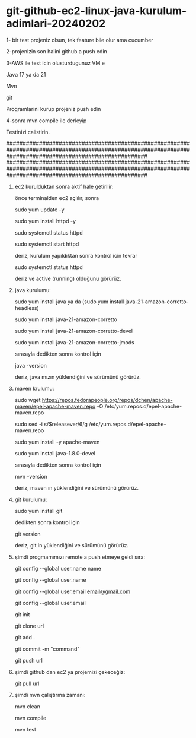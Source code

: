 # git-github-ec2-linux-java-kurulum-adimlari-20240202


1- bir test projeniz olsun, tek feature bile olur ama cucumber

2-projenizin son halini github a push edin

3-AWS ile test icin olusturdugunuz VM e

Java 17 ya da 21

Mvn

git

Programlarini kurup projeniz push edin

4-sonra mvn compile ile derleyip

Testinizi calistirin.

###########################################################################################################################################################
###########################################################################################################################################################

1. ec2 kurulduktan sonra aktif hale getirilir:
   
	önce terminalden ec2 açlılır, sonra

	sudo yum update -y

	sudo yum install httpd -y

	sudo systemctl status httpd

	sudo systemctl start httpd

	deriz, kurulum yapıldıktan sonra kontrol icin tekrar

	sudo systemctl status httpd

	deriz ve active (running) olduğunu görürüz.


3. java kurulumu:
   
	sudo yum install java ya da (sudo yum install java-21-amazon-corretto-headless)

	sudo yum install java-21-amazon-corretto

	sudo yum install java-21-amazon-corretto-devel

	sudo yum install java-21-amazon-corretto-jmods

	sırasıyla dedikten sonra kontrol için

	java -version

	deriz, java mızın yüklendiğini ve sürümünü görürüz.


5. maven krulumu:
   
	sudo wget https://repos.fedorapeople.org/repos/dchen/apache-maven/epel-apache-maven.repo -O /etc/yum.repos.d/epel-apache-maven.repo

	sudo sed -i s/\$releasever/6/g /etc/yum.repos.d/epel-apache-maven.repo

	sudo yum install -y apache-maven

	sudo yum install java-1.8.0-devel

	sırasıyla dedikten sonra kontrol için

	mvn -version

	deriz, maven ın yüklendiğini ve sürümünü görürüz.

7. git kurulumu:
   
	sudo yum install git

	dedikten sonra kontrol için

	git version

	deriz, git in yüklendiğini ve sürümünü görürüz.


9. şimdi progmamımızı remote a push etmeye geldi sıra:
    
	git config --global user.name name
 
	git config --global user.name

	git config --global user.email <email@gmail.com>

	git config --global user.email

	git init

	git clone url
 
	git add .

	git commit -m "command"

	git push url
 

11. şimdi github dan ec2 ya projemizi çekeceğiz:

	git pull url
 

12. şimdi mvn çalıştırma zamanı:
    
	mvn clean

	mvn compile

	mvn test

	
